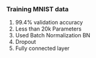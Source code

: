 ### Training MNIST data

1. 99.4% validation accuracy
2. Less than 20k Parameters
3. Used Batch Normalization BN
4. Dropout
5. Fully connected layer 

